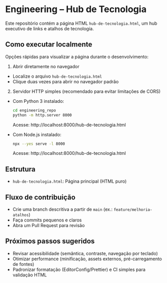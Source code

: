 # Engineering – Hub de Tecnologia

Este repositório contém a página HTML `hub-de-tecnologia.html`, um hub executivo de links e atalhos de tecnologia.

## Como executar localmente

Opções rápidas para visualizar a página durante o desenvolvimento:

1) Abrir diretamente no navegador
- Localize o arquivo `hub-de-tecnologia.html`
- Clique duas vezes para abrir no navegador padrão

2) Servidor HTTP simples (recomendado para evitar limitações de CORS)
- Com Python 3 instalado:
  ```bash
  cd engineering_repo
  python -m http.server 8000
  ```
  Acesse: http://localhost:8000/hub-de-tecnologia.html

- Com Node.js instalado:
  ```bash
  npx --yes serve -l 8000
  ```
  Acesse: http://localhost:8000/hub-de-tecnologia.html

## Estrutura
- `hub-de-tecnologia.html`: Página principal (HTML puro)

## Fluxo de contribuição
- Crie uma branch descritiva a partir de `main` (ex.: `feature/melhoria-atalhos`)
- Faça commits pequenos e claros
- Abra um Pull Request para revisão

## Próximos passos sugeridos
- Revisar acessibilidade (semântica, contraste, navegação por teclado)
- Otimizar performance (minificação, assets externos, pré-carregamento de fontes)
- Padronizar formatação (EditorConfig/Prettier) e CI simples para validação HTML

